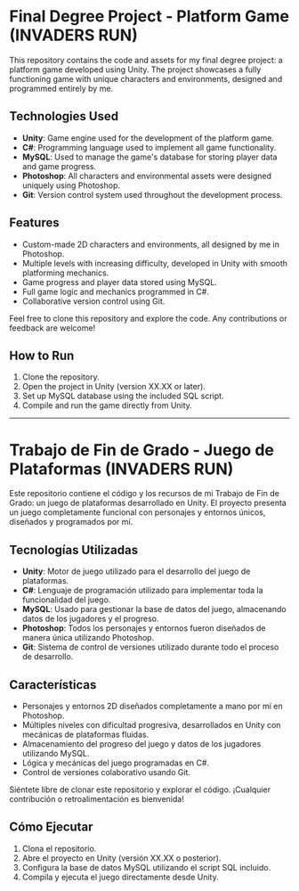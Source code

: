 # Final Degree Project - Platform Game (INVADERS RUN)

This repository contains the code and assets for my final degree project: a platform game developed using Unity. The project showcases a fully functioning game with unique characters and environments, designed and programmed entirely by me.

## Technologies Used

- **Unity**: Game engine used for the development of the platform game.
- **C#**: Programming language used to implement all game functionality.
- **MySQL**: Used to manage the game's database for storing player data and game progress.
- **Photoshop**: All characters and environmental assets were designed uniquely using Photoshop.
- **Git**: Version control system used throughout the development process.

## Features

- Custom-made 2D characters and environments, all designed by me in Photoshop.
- Multiple levels with increasing difficulty, developed in Unity with smooth platforming mechanics.
- Game progress and player data stored using MySQL.
- Full game logic and mechanics programmed in C#.
- Collaborative version control using Git.

Feel free to clone this repository and explore the code. Any contributions or feedback are welcome!

## How to Run

1. Clone the repository.
2. Open the project in Unity (version XX.XX or later).
3. Set up MySQL database using the included SQL script.
4. Compile and run the game directly from Unity.

---

# Trabajo de Fin de Grado - Juego de Plataformas (INVADERS RUN)

Este repositorio contiene el código y los recursos de mi Trabajo de Fin de Grado: un juego de plataformas desarrollado en Unity. El proyecto presenta un juego completamente funcional con personajes y entornos únicos, diseñados y programados por mí.

## Tecnologías Utilizadas

- **Unity**: Motor de juego utilizado para el desarrollo del juego de plataformas.
- **C#**: Lenguaje de programación utilizado para implementar toda la funcionalidad del juego.
- **MySQL**: Usado para gestionar la base de datos del juego, almacenando datos de los jugadores y el progreso.
- **Photoshop**: Todos los personajes y entornos fueron diseñados de manera única utilizando Photoshop.
- **Git**: Sistema de control de versiones utilizado durante todo el proceso de desarrollo.

## Características

- Personajes y entornos 2D diseñados completamente a mano por mí en Photoshop.
- Múltiples niveles con dificultad progresiva, desarrollados en Unity con mecánicas de plataformas fluidas.
- Almacenamiento del progreso del juego y datos de los jugadores utilizando MySQL.
- Lógica y mecánicas del juego programadas en C#.
- Control de versiones colaborativo usando Git.

Siéntete libre de clonar este repositorio y explorar el código. ¡Cualquier contribución o retroalimentación es bienvenida!

## Cómo Ejecutar

1. Clona el repositorio.
2. Abre el proyecto en Unity (versión XX.XX o posterior).
3. Configura la base de datos MySQL utilizando el script SQL incluido.
4. Compila y ejecuta el juego directamente desde Unity.

